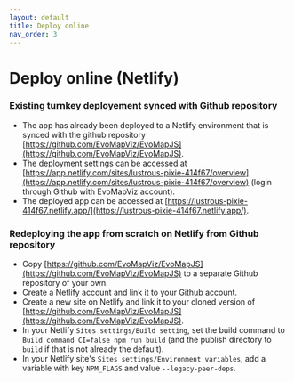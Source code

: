 ```yaml
---
layout: default
title: Deploy online
nav_order: 3
---
```


# Deploy online (Netlify)

### Existing turnkey deployement synced with Github repository

  - The app has already been deployed to a Netlify environment that is synced with the
github repository [https://github.com/EvoMapViz/EvoMapJS](https://github.com/EvoMapViz/EvoMapJS).
  - The deployment settings can be accessed at [https://app.netlify.com/sites/lustrous-pixie-414f67/overview](https://app.netlify.com/sites/lustrous-pixie-414f67/overview) (login through Github with EvoMapViz account).
  - The deployed app can be accessed at [https://lustrous-pixie-414f67.netlify.app/](https://lustrous-pixie-414f67.netlify.app/).

### Redeploying the app from scratch on Netlify from Github repository

  - Copy [https://github.com/EvoMapViz/EvoMapJS](https://github.com/EvoMapViz/EvoMapJS) to a separate Github repository of your own.
  - Create a Netlify account and link it to your Github account.
  - Create a new site on Netlify and link it to your cloned version of [https://github.com/EvoMapViz/EvoMapJS](https://github.com/EvoMapViz/EvoMapJS).
  - In your Netlify `Sites settings/Build setting`, set the build command to `Build command CI=false npm run build` (and the publish directory to `build` if that is not already the default).
  - In your Netlify site's `Sites settings/Environment variables`, add a variable with key `NPM_FLAGS` and value `--legacy-peer-deps`.
